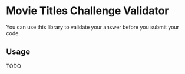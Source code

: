 # Movie Titles Challenge Validator

You can use this library to validate your answer before you submit your code.

## Usage

TODO

